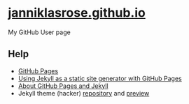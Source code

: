 # [janniklasrose.github.io](https://janniklasrose.github.io)

My GitHub User page

## Help

* [GitHub Pages](https://pages.github.com)
* [Using Jekyll as a static site generator with GitHub Pages](https://help.github.com/en/articles/using-jekyll-as-a-static-site-generator-with-github-pages)
* [About GitHub Pages and Jekyll](https://help.github.com/en/articles/about-github-pages-and-jekyll)
* Jekyll theme (hacker) [repository](https://github.com/pages-themes/hacker) and [preview](https://pages-themes.github.io/hacker)
